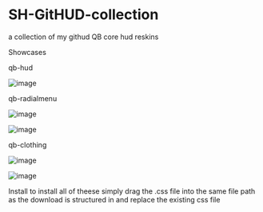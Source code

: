 # SH-GitHUD-collection
a collection of my githud QB core hud reskins

Showcases

qb-hud

![image](https://user-images.githubusercontent.com/94418019/184504075-150321b9-6249-4ff3-8494-09ad1dc450d4.png)

qb-radialmenu

![image](https://user-images.githubusercontent.com/94418019/184504136-fcc3a574-2484-49d8-a163-e515fcf91c2c.png)

![image](https://user-images.githubusercontent.com/94418019/184504137-ae4514d1-589c-4be5-8474-0a00057b8f44.png)

qb-clothing

![image](https://user-images.githubusercontent.com/94418019/184504152-19bcb66c-303d-4b3e-a9ed-297bd9ac5720.png)

![image](https://user-images.githubusercontent.com/94418019/184504157-4dae9bc9-f98b-43a8-aa45-afad2f7a2d9c.png)

Install
to install all of theese simply drag the .css file into the same file path as the download is structured in and replace the existing css file
